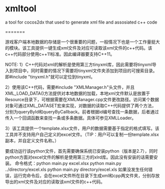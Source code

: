 xmltool
=======

a tool for cocos2dx that used to generate xml file and assosiated c++ code

=======

游戏客户端本地数据的存储是一个很重要的问题，一般情况下也是一个工作量挺大的模块。该工具提供一键生成xml文件及对应可读取该xml文件的c++代码。该c++代码部分使用c++11标准。因此编译器要支持C++11。

NOTE: 1）C++代码对xml的解析是使用第三方tinyxml库，因此需要将tinyxml导入到项目中，同时需要的情况下需要将tinyxml文件夹添加到项目的可搜索目录。即#include "tinyxml.h"就可以定位到tinyxml。

2）使用该C++代码，需要#include "XMLManager.h"头文件，并且XML_LOAD_DATA()方法提供对本地数据的加载，本地xml文件默认是放置于Resource目录下，可根据需要在XMLManager.cpp文件更改路径。访问某个数据对象可通过XML_DATASET宏来实现，对数据的读取C++代码提供了两个方法，分别为queryById和queryByCallback。前者根据id编号查找一条数据，后者通过传入一个回调函数来查找一条或多条数据。具体可参见XMLLoader。

3）该工具提供一个template.xlsx文件，用户的数据需要基于指定的格式填写。该工具并不支持用户自己定义的excel文件。（TIP：用户可以复制一份template.xlsx副本，并自定义文件名称。）

要成功运行该python文件，首先需要确保系统已安装python（版本是2.7），同时python方面对excel文件的解析是使用第三方的xlrd库。因此没有安装的话需要安装。
命令格式：python main.py excel.xlsx
          python main.py ../directory/excel.xls
          python main.py directory/excel.xls
如果没发生任何错误，运行完命令后，会在excel文件所在目录下生成xml和cpp两文件夹，分别存放导出的xml文件及对应的读取该xml文件的c++代码。

